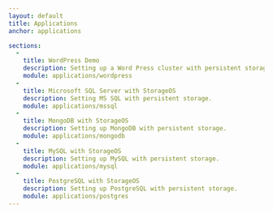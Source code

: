 ```yaml
---
layout: default
title: Applications
anchor: applications

sections:
  -
    title: WordPress Demo
    description: Setting up a Word Press cluster with persistent storage.
    module: applications/wordpress
  -
    title: Microsoft SQL Server with StorageOS
    description: Setting MS SQL with persistent storage.
    module: applications/mssql
  -
    title: MongoDB with StorageOS
    description: Setting up MongoDB with persistent storage.
    module: applications/mongodb
  -
    title: MySQL with StorageOS
    description: Setting up MySQL with persistent storage.
    module: applications/mysql
  -
    title: PostgreSQL with StorageOS
    description: Setting up PostgreSQL with persistent storage.
    module: applications/postgres
---
```

